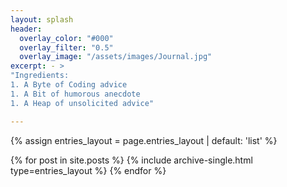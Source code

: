 ```yaml
---
layout: splash
header:
  overlay_color: "#000"
  overlay_filter: "0.5"
  overlay_image: "/assets/images/Journal.jpg"
excerpt: - > 
"Ingredients:
1. A Byte of Coding advice
1. A Bit of humorous anecdote
1. A Heap of unsolicited advice"

---
```



{% assign entries_layout = page.entries_layout | default: 'list' %}
<div class="entries-{{ entries_layout }}">
  {% for post in  site.posts %}
    {% include archive-single.html type=entries_layout %}
  {% endfor %}
</div>